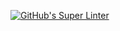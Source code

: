 [![GitHub's Super Linter](https://github.com/CarolynWP/Unit4-04-HTML-Museum/actions/workflows/main.yml/badge.svg)](https://github.com/CarolynWP/Unit4-04-HTML-Museum/actions)